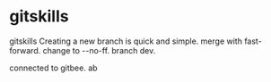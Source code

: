 # gitskills
gitskills
Creating a new branch is quick and simple.
merge with fast-forward.
change to --no-ff.
branch dev.

connected to gitbee.
ab
